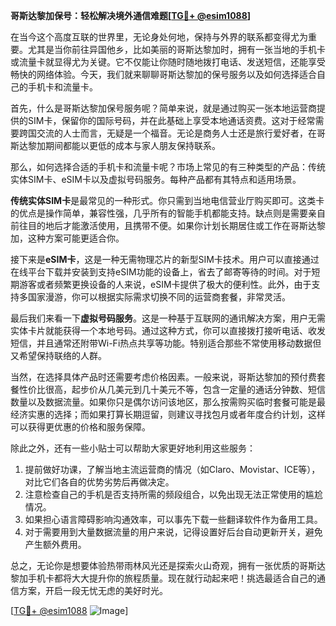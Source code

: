 **哥斯达黎加保号：轻松解决境外通信难题[[TG💪+ @esim1088](https://t.me/s/esim1088)]**

在当今这个高度互联的世界里，无论身处何地，保持与外界的联系都变得尤为重要。尤其是当你前往异国他乡，比如美丽的哥斯达黎加时，拥有一张当地的手机卡或流量卡就显得尤为关键。它不仅能让你随时随地拨打电话、发送短信，还能享受畅快的网络体验。今天，我们就来聊聊哥斯达黎加的保号服务以及如何选择适合自己的手机卡和流量卡。

首先，什么是哥斯达黎加保号服务呢？简单来说，就是通过购买一张本地运营商提供的SIM卡，保留你的国际号码，并在此基础上享受本地通话资费。这对于经常需要跨国交流的人士而言，无疑是一个福音。无论是商务人士还是旅行爱好者，在哥斯达黎加期间都能以更低的成本与家人朋友保持联系。

那么，如何选择合适的手机卡和流量卡呢？市场上常见的有三种类型的产品：传统实体SIM卡、eSIM卡以及虚拟号码服务。每种产品都有其特点和适用场景。

**传统实体SIM卡**是最常见的一种形式。你只需到当地电信营业厅购买即可。这类卡的优点是操作简单，兼容性强，几乎所有的智能手机都能支持。缺点则是需要亲自前往目的地后才能激活使用，且携带不便。如果你计划长期居住或工作在哥斯达黎加，这种方案可能更适合你。

接下来是**eSIM卡**，这是一种无需物理芯片的新型SIM卡技术。用户可以直接通过在线平台下载并安装到支持eSIM功能的设备上，省去了邮寄等待的时间。对于短期游客或者频繁更换设备的人来说，eSIM卡提供了极大的便利性。此外，由于支持多国家漫游，你可以根据实际需求切换不同的运营商套餐，非常灵活。

最后我们来看一下**虚拟号码服务**。这是一种基于互联网的通讯解决方案，用户无需实体卡片就能获得一个本地号码。通过这种方式，你可以直接拨打接听电话、收发短信，并且通常还附带Wi-Fi热点共享等功能。特别适合那些不常使用移动数据但又希望保持联络的人群。

当然，在选择具体产品时还需要考虑价格因素。一般来说，哥斯达黎加的预付费套餐性价比很高，起步价从几美元到几十美元不等，包含一定量的通话分钟数、短信数量以及数据流量。如果你只是偶尔访问该地区，那么按需购买临时套餐可能是最经济实惠的选择；而如果打算长期逗留，则建议寻找包月或者年度合约计划，这样可以获得更优惠的价格和服务保障。

除此之外，还有一些小贴士可以帮助大家更好地利用这些服务：

1. 提前做好功课，了解当地主流运营商的情况（如Claro、Movistar、ICE等），对比它们各自的优势劣势后再做决定。
2. 注意检查自己的手机是否支持所需的频段组合，以免出现无法正常使用的尴尬情况。
3. 如果担心语言障碍影响沟通效率，可以事先下载一些翻译软件作为备用工具。
4. 对于需要用到大量数据流量的用户来说，记得设置好后台自动更新开关，避免产生额外费用。

总之，无论你是想要体验热带雨林风光还是探索火山奇观，拥有一张优质的哥斯达黎加手机卡都将大大提升你的旅程质量。现在就行动起来吧！挑选最适合自己的通信方案，开启一段无忧无虑的美好时光。

[[TG💪+ @esim1088](https://t.me/s/esim1088) ![Image](https://i.postimg.cc/4NQfJmqS/Snipaste-2025-05-13-00-14-12.png)]